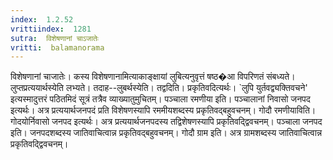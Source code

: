 ```yaml
---
index:  1.2.52
vrittiindex:  1281
sutra:  विशेषणानां चाऽजातेः
vritti:  balamanorama 
---
```


विशेषणानां चाजातेः। कस्य विशेषणानामित्याकाङ्क्षायां लुबित्यनुवृत्तं षष्ठ�आ विपरिणतं संबध्यते। लुप्तप्रत्ययार्थस्येति लभ्यते। तदाह--लुबर्थस्येति। तद्वदिति। प्रकृतिवदित्यर्थः। `लुपि युर्तवद्व्यक्तिवचने' इत्यस्मादुत्तरं पठितमिदं सूत्रं तत्रैव व्याख्यातुमुचितम्। पञ्चाला रमणीया इति। पञ्चालानां निवासो जनपद इत्यर्थः। अत्र प्रत्ययार्थजनपदं प्रति विशेषणस्यापि रममीयशब्दस्य प्रकृतिवद्बहुवचनम्। गोदौ रमणीयाविति। गोदयोर्निवासो जनपद इत्यर्थः। अत्र प्रत्ययार्थजनपदस्य तद्विशेषणस्यापि प्रकृतिवद्द्विवचनम्। पञ्चाला जनपद इति। जनपदशब्दस्य जातिवाचित्वान्न प्रकृतिवद्बहुवचनम्। गोदौ ग्राम इति। अत्र ग्रामशब्दस्य जातिवाचित्वान्न प्रकृतिवद्द्विवचनम्। 

